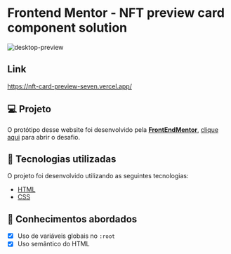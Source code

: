 # Frontend Mentor - NFT preview card component solution
![desktop-preview](https://user-images.githubusercontent.com/102248990/181067843-1bcfbda0-6936-4fb9-be94-ea2b01b1d23f.jpg)

## Link
https://nft-card-preview-seven.vercel.app/

## 💻 Projeto

O protótipo desse website foi desenvolvido pela [**FrontEndMentor**](https://www.frontendmentor.io/), [clique aqui](https://www.frontendmentor.io/challenges/nft-preview-card-component-SbdUL_w0U/hub/nft-preview-card-component-Edbr_Np3mn) para abrir o desafio.

## 🚀 Tecnologias utilizadas

O projeto foi desenvolvido utilizando as seguintes tecnologias:

- [HTML](https://html.com/)
- [CSS](https://www.w3schools.com/css/css_website_layout.asp)

## 📝 Conhecimentos abordados

- [x] Uso de variáveis globais no `:root`
- [x] Uso semântico do HTML
